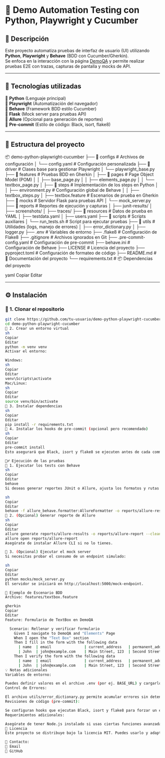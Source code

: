 # 🧪 Demo Automation Testing con Python, Playwright y Cucumber

## 📌 Descripción
Este proyecto automatiza pruebas de interfaz de usuario (UI) utilizando **Python**, **Playwright** y **Behave** (BDD con Cucumber/Gherkin).  
Se enfoca en la interacción con la página [DemoQA](https://demoqa.com/) y permite realizar pruebas E2E con trazas, capturas de pantalla y mocks de API.

---

## 🚀 Tecnologías utilizadas

🔹 **Python** (Lenguaje principal)  
🔹 **Playwright** (Automatización del navegador)  
🔹 **Behave** (Framework BDD estilo Cucumber)  
🔹 **Flask** (Mock server para pruebas API)  
🔹 **Allure** (Opcional para generación de reportes)  
🔹 **Pre-commit** (Estilo de código: Black, isort, flake8)  

---

## 📂 Estructura del proyecto

📦 demo-python-playwright-cucumber ├── 📂 configs # Archivos de configuración │ └── config.yaml # Configuración personalizada ├── 📂 driver # Clases base para gestionar Playwright │ └── playwright_base.py ├── 📂 features # Pruebas BDD en Gherkin │ ├── 📂 pages # Page Object Model (POM) │ │ ├── base_page.py │ │ ├── elements_page.py │ │ └── textbox_page.py │ ├── 📂 steps # Implementación de los steps en Python │ │ ├── environment.py # Configuración global de Behave │ │ ├── textbox_steps.py │ ├── textbox.feature # Escenarios de prueba en Gherkin ├── 📂 mocks # Servidor Flask para pruebas API │ └── mock_server.py ├── 📂 reports # Reportes de ejecución y capturas │ ├── junit-results/ │ ├── screenshots/ │ ├── traces/ ├── 📂 resources # Datos de prueba en YAML │ ├── testdata.yaml │ ├── users.yaml ├── 📂 scripts # Scripts auxiliares │ └── run_tests.sh # Script para ejecutar pruebas ├── 📂 utils # Utilidades (logs, manejo de errores) │ ├── error_dictionary.py │ ├── logger.py ├── .env # Variables de entorno ├── .flake8 # Configuración de Flake8 ├── .gitignore # Archivos ignorados en Git ├── .pre-commit-config.yaml # Configuración de pre-commit ├── behave.ini # Configuración de Behave ├── LICENSE # Licencia del proyecto ├── pyproject.toml # Configuración de formateo de código ├── README.md # 📖 Documentación del proyecto └── requirements.txt # 📦 Dependencias del proyecto

yaml
Copiar
Editar

---

## ⚙️ Instalación

### 🔹 1. Clonar el repositorio
```sh
git clone https://github.com/tu-usuario/demo-python-playwright-cucumber.git
cd demo-python-playwright-cucumber
🔹 2. Crear un entorno virtual
sh
Copiar
Editar
python -m venv venv
Activar el entorno:

Windows:
sh
Copiar
Editar
venv\Scripts\activate
Mac/Linux:
sh
Copiar
Editar
source venv/bin/activate
🔹 3. Instalar dependencias
sh
Copiar
Editar
pip install -r requirements.txt
🔹 4. Instalar los hooks de pre-commit (opcional pero recomendado)
sh
Copiar
Editar
pre-commit install
Esto asegurará que Black, isort y flake8 se ejecuten antes de cada commit.

🏃‍♂️ Ejecución de las pruebas
🔹 1. Ejecutar los tests con Behave
sh
Copiar
Editar
behave
Si deseas generar reportes JUnit o Allure, ajusta los formatos y rutas de salida, por ejemplo:

sh
Copiar
Editar
behave -f allure_behave.formatter:AllureFormatter -o reports/allure-results
🔹 2. (Opcional) Generar reporte de Allure
sh
Copiar
Editar
allure generate reports/allure-results -o reports/allure-report --clean
allure open reports/allure-report
Asegúrate de instalar Allure CLI si no lo tienes.

🔹 3. (Opcional) Ejecutar el mock server
Si necesitas probar el consumo de un endpoint simulado:

sh
Copiar
Editar
python mocks/mock_server.py
El servidor se iniciará en http://localhost:5000/mock-endpoint.

📝 Ejemplo de Escenario BDD
Archivo: features/textbox.feature

gherkin
Copiar
Editar
Feature: Formulario de TextBox en DemoQA

  Scenario: Rellenar y verificar formulario
    Given I navigate to DemoQA and "Elements" Page
    When I open the "Text Box" section
    Then I fill in the form with the following data
      | name  | email               | current_address   | permanent_address   |
      | John  | john@example.com    | Main Street, 123  | Second Street, 456  |
    Then I verify the form with the following data
      | name  | email               | current_address   | permanent_address   |
      | John  | john@example.com    | Main Street, 123  | Second Street, 456  |
💡 Notas adicionales
Variables de entorno:

Puedes definir valores en el archivo .env (por ej. BASE_URL) y cargarlos desde los steps (environment.py).
Control de Errores:

El archivo utils/error_dictionary.py permite acumular errores sin detener la ejecución completa.
Revisiones de código (pre-commit):

Se configuran hooks que ejecutan Black, isort y flake8 para forzar un estilo uniforme y detección temprana de errores.
Requerimientos adicionales:

Asegúrate de tener Node.js instalado si usas ciertas funciones avanzadas de Playwright (puede requerirlo para drivers).
📃 Licencia
Este proyecto se distribuye bajo la licencia MIT. Puedes usarlo y adaptarlo libremente.

📧 Contacto:
📧 Email
🤖 GitHub

